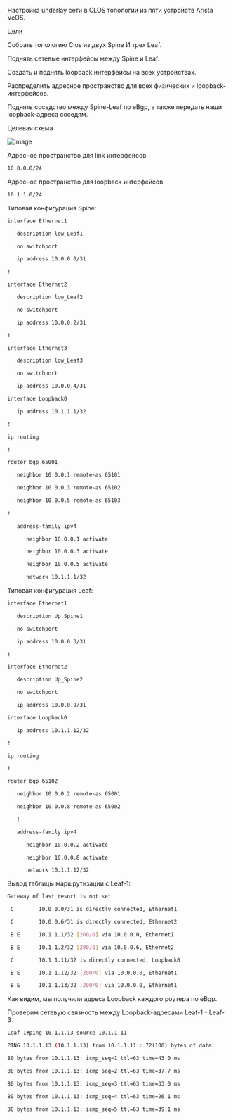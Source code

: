 Настройка underlay сети в CLOS топологии из пяти устройств Arista VeOS.

Цели

Собрать топологию Clos из двух Spine И трех Leaf.

Поднять сетевые интерфейсы между Spine и Leaf.

Создать и поднять loopback интерфейсы на всех устройствах.

Распределить адресное пространство для всех физических и loopback-интерфейсов.

Поднять соседство между Spine-Leaf по eBgp, а также передать наши loopback-адреса соседям.

Целевая схема

![image](https://github.com/user-attachments/assets/d4d73e7d-2927-4c47-95f3-e11b390bcd4a)

Адресное пространство для link интерфейсов
```bash
10.0.0.0/24
```
Адресное пространство для loopback интерфейсов
```bash
10.1.1.0/24
```
Типовая конфигурация Spine:
```bash
interface Ethernet1

   description low_Leaf1

   no switchport

   ip address 10.0.0.0/31

!

interface Ethernet2

   description low_Leaf2

   no switchport

   ip address 10.0.0.2/31

!

interface Ethernet3

   description low_Leaf3

   no switchport

   ip address 10.0.0.4/31

interface Loopback0

   ip address 10.1.1.1/32

!

ip routing

!

router bgp 65001

   neighbor 10.0.0.1 remote-as 65101

   neighbor 10.0.0.3 remote-as 65102

   neighbor 10.0.0.5 remote-as 65103
   
!

   address-family ipv4

      neighbor 10.0.0.1 activate

      neighbor 10.0.0.3 activate

      neighbor 10.0.0.5 activate

      network 10.1.1.1/32
```

Типовая конфигурация Leaf:
```bash
interface Ethernet1

   description Up_Spine1

   no switchport

   ip address 10.0.0.3/31

!

interface Ethernet2

   description Up_Spine2

   no switchport

   ip address 10.0.0.9/31

interface Loopback0

   ip address 10.1.1.12/32

!

ip routing

!

router bgp 65102

   neighbor 10.0.0.2 remote-as 65001

   neighbor 10.0.0.8 remote-as 65002

   !

   address-family ipv4

      neighbor 10.0.0.2 activate

      neighbor 10.0.0.8 activate

      network 10.1.1.12/32
```
Вывод таблицы маршрутизации с Leaf-1:
```bash
Gateway of last resort is not set

 C        10.0.0.0/31 is directly connected, Ethernet1

 C        10.0.0.6/31 is directly connected, Ethernet2

 B E      10.1.1.1/32 [200/0] via 10.0.0.0, Ethernet1

 B E      10.1.1.2/32 [200/0] via 10.0.0.6, Ethernet2

 C        10.1.1.11/32 is directly connected, Loopback0

 B E      10.1.1.12/32 [200/0] via 10.0.0.0, Ethernet1

 B E      10.1.1.13/32 [200/0] via 10.0.0.0, Ethernet1
```
Как видим, мы получили адреса Loopback каждого роутера по eBgp.

Проверим сетевую связность между Loopback-адресами Leaf-1 - Leaf-3:
```bash
Leaf-1#ping 10.1.1.13 source 10.1.1.11

PING 10.1.1.13 (10.1.1.13) from 10.1.1.11 : 72(100) bytes of data.

80 bytes from 10.1.1.13: icmp_seq=1 ttl=63 time=43.0 ms

80 bytes from 10.1.1.13: icmp_seq=2 ttl=63 time=37.7 ms

80 bytes from 10.1.1.13: icmp_seq=3 ttl=63 time=33.0 ms

80 bytes from 10.1.1.13: icmp_seq=4 ttl=63 time=26.1 ms

80 bytes from 10.1.1.13: icmp_seq=5 ttl=63 time=39.1 ms
```


